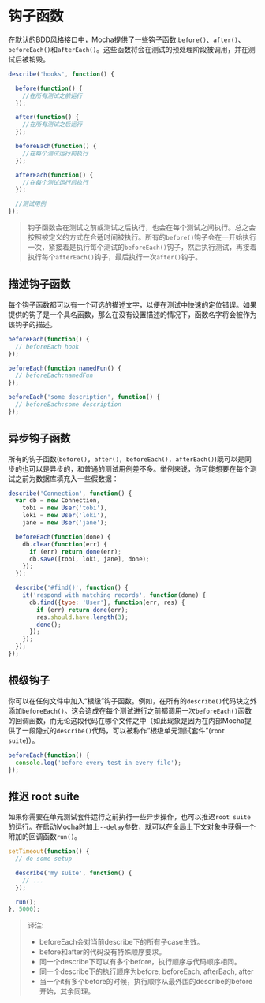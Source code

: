 # 钩子函数

在默认的BDD风格接口中，Mocha提供了一些钩子函数:`before()`、`after()`、`beforeEach()`和`afterEach()`。这些函数将会在测试的预处理阶段被调用，并在测试后被销毁。

```js
describe('hooks', function() {

  before(function() {
    //在所有测试之前运行
  });

  after(function() {
    //在所有测试之后运行
  });

  beforeEach(function() {
    //在每个测试运行前执行
  });

  afterEach(function() {
    //在每个测试运行后执行
  });

  //测试用例
});
```

>钩子函数会在测试之前或测试之后执行，也会在每个测试之间执行。总之会按照被定义的方式在合适时间被执行。所有的`before()`钩子会在一开始执行一次，紧接着是执行每个测试的`beforeEach()`钩子，然后执行测试，再接着执行每个`afterEach()`钩子，最后执行一次`after()`钩子。

## 描述钩子函数

每个钩子函数都可以有一个可选的描述文字，以便在测试中快速的定位错误。如果提供的钩子是一个具名函数，那么在没有设置描述的情况下，函数名字将会被作为该钩子的描述。

```js
beforeEach(function() {
  // beforeEach hook
});

beforeEach(function namedFun() {
  // beforeEach:namedFun
});

beforeEach('some description', function() {
  // beforeEach:some description
});
```

## 异步钩子函数

所有的钩子函数(`before(), after(), beforeEach(), afterEach()`)既可以是同步的也可以是异步的，和普通的测试用例差不多。举例来说，你可能想要在每个测试之前为数据库填充入一些假数据：

```js
describe('Connection', function() {
  var db = new Connection,
    tobi = new User('tobi'),
    loki = new User('loki'),
    jane = new User('jane');

  beforeEach(function(done) {
    db.clear(function(err) {
      if (err) return done(err);
      db.save([tobi, loki, jane], done);
    });
  });

  describe('#find()', function() {
    it('respond with matching records', function(done) {
      db.find({type: 'User'}, function(err, res) {
        if (err) return done(err);
        res.should.have.length(3);
        done();
      });
    });
  });
});
```

## 根级钩子

你可以在任何文件中加入“根级”钩子函数。例如，在所有的`describe()`代码块之外添加`beforeEach()`。这会造成在每个测试进行之前都调用一次`beforeEach()`函数的回调函数，而无论这段代码在哪个文件之中（如此现象是因为在内部Mocha提供了一段隐式的`describe()`代码，可以被称作“根级单元测试套件”(`root suite`)）。

```js
beforeEach(function() {
  console.log('before every test in every file');
});
```
## 推迟 root suite

如果你需要在单元测试套件运行之前执行一些异步操作，也可以推迟`root suite`的运行。在启动Mocha时加上`--delay`参数，就可以在全局上下文对象中获得一个附加的回调函数`run()`。

```js
setTimeout(function() {
  // do some setup

  describe('my suite', function() {
    // ...
  });

  run();
}, 5000);
``` 

>译注:
>- beforeEach会对当前describe下的所有子case生效。
>- before和after的代码没有特殊顺序要求。
>- 同一个describe下可以有多个before，执行顺序与代码顺序相同。
>- 同一个describe下的执行顺序为before, beforeEach, afterEach, after
>- 当一个it有多个before的时候，执行顺序从最外围的describe的before开始，其余同理。



